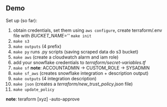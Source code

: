 ## Demo

Set up (so far):

1. obtain credentials, set them using `aws configure`, create terraform/.env file with *BUCKET_NAME=''*
`make init`
2. `make s3`
3. `make outputs` (4 prefix)
4. `make py` runs .py scripts (saving scraped data do s3 bucket)
5. `make aws` (create a cloudwatch alarm and iam role)
6. add your snowflake credentials to *terraform/secret-variables.tf*
7. `make sf`
    **note**: ACCOUNTADMIN -> CUSTOM_ROLE -> SYSADMIN 
8. `make sf_aws` (creates snowflake integration + description output)
9. `make outputs` (4 integration description)
10. `make json` (creates a *terraform/new_trust_policy.json* file)
11. `make update_policy`

**note**: teraform [xyz] -auto-approve 